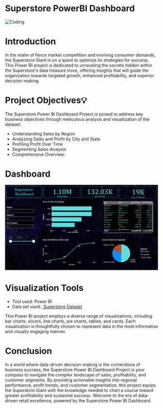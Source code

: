 # Superstore PowerBI Dashboard
<img width="250" alt="Coding" src="https://github.com/Mariyajoseph24/Superstore_PowerBI_Dashboard/assets/91487663/02065509-2018-4148-858a-1e61c02c3046">

<h1><a name="introduction">Introduction</a></h1>
<p>In the realm of fierce market competition and evolving consumer demands, the Superstore Giant is on a quest to optimize its strategies for success. This Power BI project is dedicated to unraveling the secrets hidden within the Superstore's data treasure trove, offering insights that will guide the organization towards targeted growth, enhanced profitability, and superior decision-making.</p>
<h1><a name="projectobjectives">Project Objectives💡</a></h1>
<p>The Superstore Power BI Dashboard Project is poised to address key business objectives through meticulous analysis and visualization of the dataset:</p>
<ul>
  <li>Understanding Sales by Region</li>
  <li>Analyzing Sales and Profit by City and State</li>
  <li> Profiling Profit Over Time</li>
  <li>Segmenting Sales Analysis</li>
  <li>Comprehensive Overview:</li>
</ul>
<h1><a name='dashboard'>Dashboard</a></h1>
<img width="900" alt="Coding" src="https://github.com/Mariyajoseph24/Superstore_PowerBI_Dashboard/blob/main/super.png">
<h1><a name="visualizationtools">Visualization Tools</a></h1>
<ul><li>Tool used: Power BI</li>
<li> Data set used: <a href="https://www.kaggle.com/datasets/vivek468/superstore-dataset-final">
         <img src=" Superstore Dataset" alt=""> Superstore Dataset</a></li></ul>
<p>This Power BI project employs a diverse range of visualizations, including bar charts, slicers, line charts, pie charts, tables, and cards. Each visualization is thoughtfully chosen to represent data in the most informative and visually engaging manner.</p>
<h1><a name="conclusion">Conclusion</a></h1>
<p>In a world where data-driven decision-making is the cornerstone of business success, the Superstore Power BI Dashboard Project is your compass to navigate the complex landscape of sales, profitability, and customer segments. By providing actionable insights into regional performance, profit trends, and customer segmentation, this project equips the Superstore Giant with the knowledge needed to chart a course toward greater profitability and sustained success. Welcome to the era of data-driven retail excellence, powered by the Superstore Power BI Dashboard.</p>
